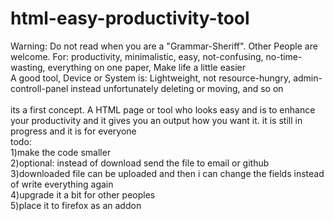 # html-easy-productivity-tool
Warning: Do not read when you are a "Grammar-Sheriff". Other People are welcome.
For: productivity, minimalistic, easy, not-confusing, no-time-wasting, everything on one paper, Make life a little easier<br>
A good tool, Device or System is: Lightweight, not resource-hungry, admin-controll-panel instead unfortunately deleting or moving, and so on<br>
<br>its a first concept. A HTML page or tool who looks easy and is to enhance your productivity and it gives you an output how you want it.
it is still in progress
and
it is for everyone<br>
todo:<br>
1)make the code smaller<br>
2)optional: instead of download send the file to email or github<br>
3)downloaded file can be uploaded and then i can change the fields instead of write everything again<br>
4)upgrade it a bit for other peoples<br>
5)place it to firefox as an addon
